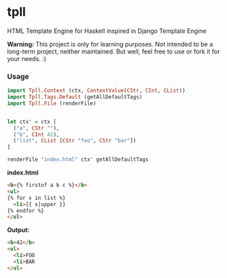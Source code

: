 # tpll
HTML Template Engine for Haskell inspired in Django Template Engine

**Warning:** This project is only for learning purposes. Not intended to be a long-term project, neither maintained. But well, feel free to use or fork it for your needs. :)

### Usage

```haskell
import Tpll.Context (ctx, ContextValue(CStr, CInt, CList))
import Tpll.Tags.Default (getAllDefaultTags)
import Tpll.File (renderFile)


let ctx' = ctx [
  ("a", CStr ""),
  ("b", CInt 42),
  ("list", CList [CStr "foo", CStr "bar"])
]

renderFile "index.html" ctx' getAllDefaultTags
```

**index.html**

```html
<b>{% firstof a b c %}</b>
<ul>
{% for x in list %}
  <li>{{ x|upper }}
{% endfor %}
</ul>
```

**Output:**

```html
<b>42</b>
<ul>
  <li>FOO
  <li>BAR
</ul>
```
